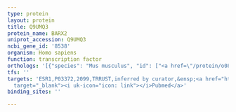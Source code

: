 ```yaml
---
type: protein
layout: protein
title: Q9UMQ3
protein_name: BARX2
uniprot_accession: Q9UMQ3
ncbi_gene_id: '8538'
organism: Homo sapiens
function: transcription factor
orthologs: '[{"species": "Mus musculus", "id": ["<a href=\"/protein/o08686\">O08686</a>"]}, {"species": "Rattus norvegicus", "id": ["D4A7E7"]}]'
tfs: ''
targets: 'ESR1,P03372,2099,TRRUST,inferred by curator,&ensp;<a href="https://www.ncbi.nlm.nih.gov/pubmed/?term=29087512%5Buid%5D+OR+16636675%5Buid%5D"
  target="_blank"><i uk-icon="icon: link"></i>Pubmed</a>'
binding_sites: ''

---
```

